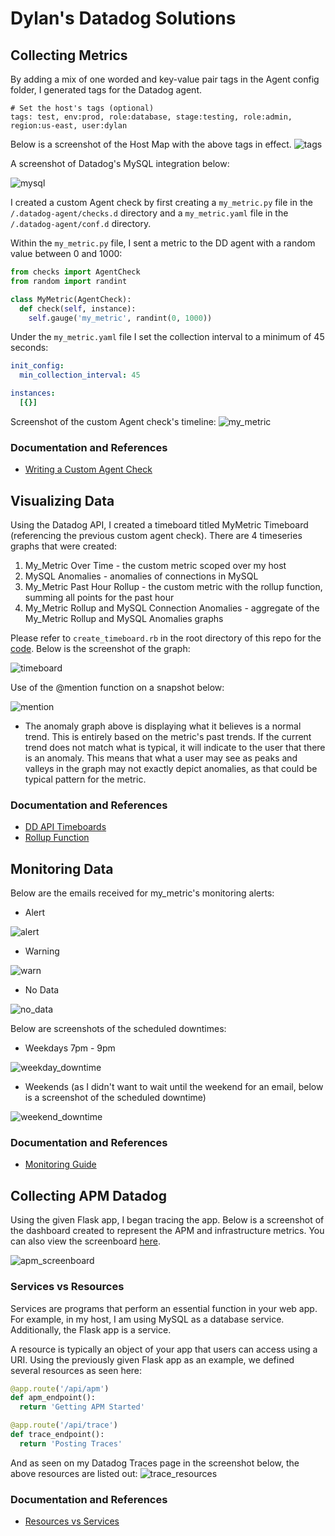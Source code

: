 # Dylan's Datadog Solutions

## Collecting Metrics
By adding a mix of one worded and key-value pair tags in the Agent config folder, I generated tags for the Datadog agent.

````
# Set the host's tags (optional)
tags: test, env:prod, role:database, stage:testing, role:admin, region:us-east, user:dylan
````
Below is a screenshot of the Host Map with the above tags in effect.
![tags](./images/dd_host_map_tags.png)

A screenshot of Datadog's MySQL integration below:

![mysql](./images/dd_mysql.png)

I created a custom Agent check by first creating a ````my_metric.py```` file in the ````/.datadog-agent/checks.d```` directory and a ````my_metric.yaml```` file in the ````/.datadog-agent/conf.d```` directory.

Within the ````my_metric.py```` file, I sent a metric to the DD agent with a random value between 0 and 1000:

````python
from checks import AgentCheck
from random import randint

class MyMetric(AgentCheck):
  def check(self, instance):
    self.gauge('my_metric', randint(0, 1000))
````

Under the ````my_metric.yaml```` file I set the collection interval to a minimum of 45 seconds:
````yaml
init_config:
  min_collection_interval: 45

instances:
  [{}]
````
Screenshot of the custom Agent check's timeline:
![my_metric](./images/my_metric.png)

### Documentation and References
* [Writing a Custom Agent Check](https://blog.devopscomplete.com/writing-a-custom-datadog-agent-check-7367c98ffc5a)

## Visualizing Data
Using the Datadog API, I created a timeboard titled MyMetric Timeboard (referencing the previous custom agent check). There are 4 timeseries graphs that were created:
  1. My_Metric Over Time - the custom metric scoped over my host
  2. MySQL Anomalies - anomalies of connections in MySQL
  3. My_Metric Past Hour Rollup - the custom metric with the rollup function, summing all points for the past hour
  4. My_Metric Rollup and MySQL Connection Anomalies - aggregate of the My_Metric Rollup and MySQL Anomalies graphs

Please refer to ````create_timeboard.rb```` in the root directory of this repo for the [code](./create_timeboard.rb). Below is the screenshot of the graph:

![timeboard](./images/timeboard.png)

Use of the @mention function on a snapshot below:

![mention](./images/timeframe_mention.png)

* The anomaly graph above is displaying what it believes is a normal trend. This is entirely based on the metric's past trends. If the current trend does not match what is typical, it will indicate to the user that there is an anomaly. This means that what a user may see as peaks and valleys in the graph may not exactly depict anomalies, as that could be typical pattern for the metric.

### Documentation and References
* [DD API Timeboards](https://docs.datadoghq.com/api/?lang=ruby#timeboards)
* [Rollup Function](https://docs.datadoghq.com/graphing/#aggregation-groups)

## Monitoring Data
Below are the emails received for my_metric's monitoring alerts:

* Alert

![alert](./images/monitor_alert.png)

* Warning

![warn](./images/monitor_warning.png)

* No Data

![no_data](./images/monitor_no_data.png)

Below are screenshots of the scheduled downtimes:

* Weekdays 7pm - 9pm

![weekday_downtime](./images/weekday_downtime.png)

* Weekends (as I didn't want to wait until the weekend for an email, below is a screenshot of the scheduled downtime)

![weekend_downtime](./images/weekend_downtime.png)

### Documentation and References
* [Monitoring Guide](https://docs.datadoghq.com/guides/monitors/#setup-notifications)

## Collecting APM Datadog
Using the given Flask app, I began tracing the app. Below is a screenshot of the dashboard created to represent the APM and infrastructure metrics. You can also view the screenboard [here](https://p.datadoghq.com/sb/235d07a23-65c05911f6).

![apm_screenboard](./images/apm_screenboard.png)

### Services vs Resources
Services are programs that perform an essential function in your web app. For example, in my host, I am using MySQL as a database service. Additionally, the Flask app is a service.

A resource is typically an object of your app that users can access using a URI. Using the previously given Flask app as an example, we defined several resources as seen here:
````python
@app.route('/api/apm')
def apm_endpoint():
  return 'Getting APM Started'

@app.route('/api/trace')
def trace_endpoint():
  return 'Posting Traces'
````
And as seen on my Datadog Traces page in the screenshot below, the above resources are listed out:
![trace_resources](./images/trace_resources.png)

### Documentation and References
* [Resources vs Services](https://help.datadoghq.com/hc/en-us/articles/115000702546-What-is-the-Difference-Between-Type-Service-Resource-and-Name-)
